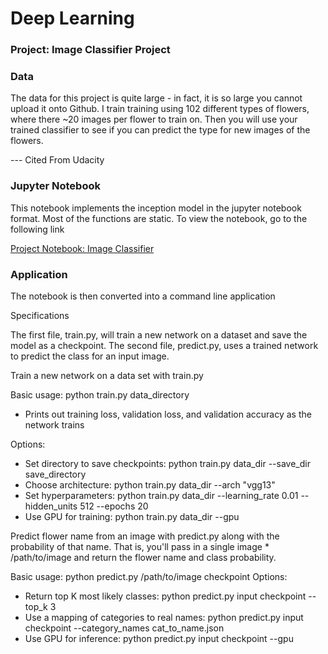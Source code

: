 # Deep Learning 

### Project: Image Classifier Project 


### Data

The data for this project is quite large - in fact, it is so large you cannot upload it onto Github. I train training using 102 different types of flowers, where there ~20 images per flower to train on.  Then you will use your trained classifier to see if you can predict the type for new images of the flowers.

--- Cited From Udacity

### Jupyter Notebook

This notebook implements the inception model in the jupyter notebook format. Most of the functions are static. To view the notebook, go to the following link

[Project Notebook: Image Classifier](http://nbviewer.jupyter.org/github/chenbowen184/Udacity_Data_Science_Projects/blob/master/Project%202%20-%20Image%20Classifier%20Application/Image%20Classifier%20Project.ipynb?flush_cache=true)

### Application

The notebook is then converted into a command line application

Specifications

The first file, train.py, will train a new network on a dataset and save the model as a checkpoint. The second file, predict.py, uses a trained network to predict the class for an input image. 

Train a new network on a data set with train.py

Basic usage: python train.py data_directory
* Prints out training loss, validation loss, and validation accuracy as the network trains

Options:
* Set directory to save checkpoints: python train.py data_dir --save_dir save_directory
* Choose architecture: python train.py data_dir --arch "vgg13"
* Set hyperparameters: python train.py data_dir --learning_rate 0.01 --hidden_units 512 --epochs 20
* Use GPU for training: python train.py data_dir --gpu

Predict flower name from an image with predict.py along with the probability of that name. That is, you'll pass in a single image * /path/to/image and return the flower name and class probability.

Basic usage: python predict.py /path/to/image checkpoint
Options:
* Return top K most likely classes: python predict.py input checkpoint --top_k 3
* Use a mapping of categories to real names: python predict.py input checkpoint --category_names cat_to_name.json
* Use GPU for inference: python predict.py input checkpoint --gpu
